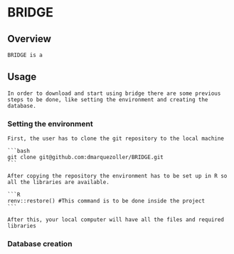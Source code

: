 # BRIDGE

## Overview

    BRIDGE is a 

## Usage

    In order to download and start using bridge there are some previous steps to be done, like setting the environment and creating the database.

### Setting the environment
    
    First, the user has to clone the git repository to the local machine

    ```bash
    git clone git@github.com:dmarquezoller/BRIDGE.git
    ```

    After copying the repository the environment has to be set up in R so all the libraries are available.

    ```R
    renv::restore() #This command is to be done inside the project
    ```

    After this, your local computer will have all the files and required libraries

### Database creation